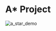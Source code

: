 # A* Project

![a_star_demo](https://github.com/RubenWihler/A_star_project/assets/91421491/d4ecccf3-9a3b-4620-a11c-ceca4c41ac8f)
